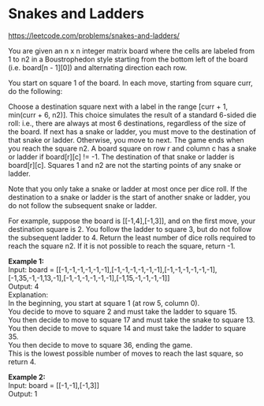 # Snakes and Ladders
https://leetcode.com/problems/snakes-and-ladders/

You are given an n x n integer matrix board where the cells are labeled from 1 to n2 in a Boustrophedon style starting from the bottom left of the board (i.e. board[n - 1][0]) and alternating direction each row.

You start on square 1 of the board. In each move, starting from square curr, do the following:

Choose a destination square next with a label in the range [curr + 1, min(curr + 6, n2)].
This choice simulates the result of a standard 6-sided die roll: i.e., there are always at most 6 destinations, regardless of the size of the board.
If next has a snake or ladder, you must move to the destination of that snake or ladder. Otherwise, you move to next.
The game ends when you reach the square n2.
A board square on row r and column c has a snake or ladder if board[r][c] != -1. The destination of that snake or ladder is board[r][c]. Squares 1 and n2 are not the starting points of any snake or ladder.

Note that you only take a snake or ladder at most once per dice roll. If the destination to a snake or ladder is the start of another snake or ladder, you do not follow the subsequent snake or ladder.

For example, suppose the board is [[-1,4],[-1,3]], and on the first move, your destination square is 2. You follow the ladder to square 3, but do not follow the subsequent ladder to 4.
Return the least number of dice rolls required to reach the square n2. If it is not possible to reach the square, return -1.


<b>Example 1:</b>\
Input: board = [[-1,-1,-1,-1,-1,-1],[-1,-1,-1,-1,-1,-1],[-1,-1,-1,-1,-1,-1],[-1,35,-1,-1,13,-1],[-1,-1,-1,-1,-1,-1],[-1,15,-1,-1,-1,-1]]\
Output: 4\
Explanation: \
In the beginning, you start at square 1 (at row 5, column 0).\
You decide to move to square 2 and must take the ladder to square 15.\
You then decide to move to square 17 and must take the snake to square 13.\
You then decide to move to square 14 and must take the ladder to square 35.\
You then decide to move to square 36, ending the game.\
This is the lowest possible number of moves to reach the last square, so return 4.

<b>Example 2:</b>\
Input: board = [[-1,-1],[-1,3]]\
Output: 1